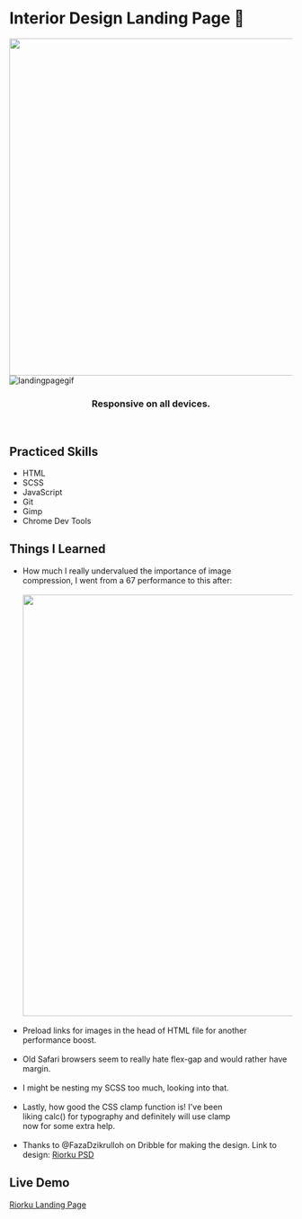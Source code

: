 # Interior Design Landing Page :vampire:
<img src='https://user-images.githubusercontent.com/105673639/182765994-7910a1a3-c62c-4d1e-a21e-5920dc124030.gif' width='600' align='left'><br /> <br />
![landingpagegif](https://user-images.githubusercontent.com/105673639/182765994-7910a1a3-c62c-4d1e-a21e-5920dc124030.gif)
<h3 align='center'>Responsive on all devices.</h3>
<br clear="left"/>
<h2>Practiced Skills</h2>
<ul>
  <li>HTML</li>
  <li>SCSS</li>
  <li>JavaScript</li>
  <li>Git</li>
  <li>Gimp</li>
  <li>Chrome Dev Tools</li>
</ul>
<h2>Things I Learned</h2>
<ul>
  <li>How much I really undervalued the importance of image<br/>  compression,
  I went from a 67 performance to this after:</li><br/>
  <img src='https://github.com/zachmsdev/gifs/blob/main/chromeTest.PNG' width='750' align='left' display='block'>
  <br clear="left"/><br/>
  <li>Preload links for images in the head of HTML file for another performance boost.</li>
  <br/>
  <li>Old Safari browsers seem to really hate flex-gap and would rather have margin.</li>
  <br/>
  <li>I might be nesting my SCSS too much, looking into that.</li>
  <br/>
  <li>Lastly, how good the CSS clamp function is! I've been<br/>
  liking calc() for typography and definitely will use clamp<br/>
  now for some extra help.</li><br/>
  <li>Thanks to @FazaDzikrulloh on Dribble for making the design. Link to design: <a href='https://dribbble.com/shots/18669052-Riotku-Interior-Design-Landing-Page'>Riorku PSD</a></li>
</ul>


<h2>Live Demo</h2>
<a href='https://zachmsdev.github.io/responsiveLP/'>Riorku Landing Page</a>

